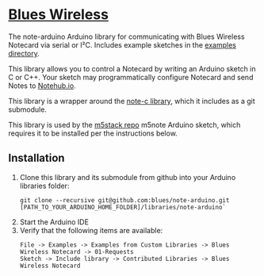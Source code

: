 # [Blues Wireless][blues]

The note-arduino Arduino library for communicating with Blues Wireless Notecard via serial or I²C. Includes example sketches in the [examples directory](examples).

This library allows you to control a Notecard by writing an Arduino sketch in C or C++.
Your sketch may programmatically configure Notecard and send Notes to [Notehub.io][notehub].

This library is a wrapper around the [note-c library][note-c], which it includes as a git submodule.

This library is used by the [m5stack repo][m5stack] m5note Arduino sketch, which requires it to be installed per the instructions below.

## Installation

1. Clone this library and its submodule from github into your Arduino libraries folder:
   ```
   git clone --recursive git@github.com:blues/note-arduino.git [PATH_TO_YOUR_ARDUINO_HOME_FOLDER]/libraries/note-arduino`
   ```
2. Start the Arduino IDE
3. Verify that the following items are available:
   ```
   File -> Examples -> Examples from Custom Libraries -> Blues Wireless Notecard -> 01-Requests
   Sketch -> Include library -> Contributed Libraries -> Blues Wireless Notecard
   ```

[blues]: https://blues.com
[notehub]: https://notehub.io
[note-c]: https://github.com/blues/note-c
[m5stack]: https://github.com/blues/m5stack
